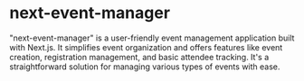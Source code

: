 # next-event-manager
"next-event-manager" is a user-friendly event management application built with Next.js. It simplifies event organization and offers features like event creation, registration management, and basic attendee tracking. It's a straightforward solution for managing various types of events with ease.
